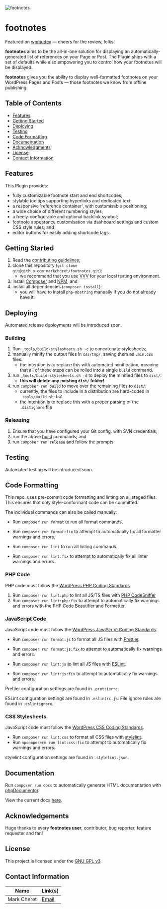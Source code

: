 ![footnotes](https://raw.githubusercontent.com/markcheret/footnotes/main/img/footnotes.png)

# footnotes

Featured on [wpmudev][wpmudev] — cheers for the review, folks!

**footnotes** aims to be the all-in-one solution for displaying an 
automatically-generated list of references on your Page or Post. The Plugin 
ships with a set of defaults while also empowering you to control how your 
footnotes will be displayed.

**footnotes** gives you the ability to display well-formatted footnotes on your 
WordPress Pages and Posts — those footnotes we know from offline publishing.

## Table of Contents

* [Features](#features)
* [Getting Started](#getting-started)
* [Deploying](#deploying)
* [Testing](#testing)
* [Code Formatting](#code-formatting)
* [Documentation](#documentation)
* [Acknowledgments](#acknowledgements)
* [License](#license)
* [Contact Information](#contact-information)

## Features

This Plugin provides:

- fully customizable footnote start and end shortcodes;
- stylable tooltips supporting hyperlinks and dedicated text;
- a responsive 'reference container', with customisable positioning;
- a wide choice of different numbering styles;
- a freely-configurable and optional backlink symbol;
- footnote appearance customisation via dashboard settings and custom CSS style 
  rules; and
- editor buttons for easily adding shortcode tags.

## Getting Started

1. Read the [contributing guidelines][contributing];
1. clone this repository (`git clone git@github.com:markcheret/footnotes.git`):
    - we recommend that you use [VVV][vvv] for your local testing environment.
1. install [Composer][composer] and [NPM][npm]; and
1. install all dependencies (`composer install`):
    - you will have to install `php-mbstring` manually if you do not already 
      have it.
     
## Deploying

Automated release deployments will be introduced soon.

### Building

1. Run `_tools/build-stylesheets.sh -c` to concatenate stylesheets;
1. manually minify the output files in `css/tmp/`, saving them as `.min.css` files:
    - the intention is to replace this with automated minification, meaning that
    all of these steps can be rolled into a single `build` command.
1. run `_tools/build-stylesheets.sh -d` to deploy the minified files to `dist/`:
    - **this will delete any existing `dist/` folder!**
1. run `composer run build` to move over the remaining files to `dist/`:
    - currently, the files to include in a distribution are hard-coded in 
      `_tools/build.sh`; but
    - the intention is to replace this with a proper parsing of the `.distignore` 
      file
  
### Releasing

1. Ensure that you have configured your Git config. with SVN credentials;
1. run the above [build](#building) commands; and
1. run `composer run release` and follow the prompts.
      
## Testing

Automated testing will be introduced soon.

## Code Formatting

This repo. uses pre-commit code formatting and linting on all staged files. 
This ensures that only style-conformant code can be committed.

The individual commands can also be called manually:

- Run `composer run format` to run all format commands.
- Run `composer run format:fix` to attempt to automatically fix all formatter warnings
  and errors.

- Run `composer run lint` to run all linting commands.
- Run `composer run lint:fix` to attempt to automatically fix all linter warnings and
  errors.

### PHP Code

PHP code must follow the [WordPress PHP Coding Standards][wpcs-php].

1. Run `composer run lint:php` to lint all JS/TS files with [PHP CodeSniffer][phpcs]
1. Run `composer run lint:php:fix` to attempt to automatically fix warnings and 
  errors with the PHP Code Beautifier and Formatter.
  
### JavaScript Code

JavaScript code must follow the [WordPress JavaScript Coding Standards][wpcs-js].

- Run `composer run format:js` to format all JS files with [Prettier][prettier].
- Run `composer run format:js:fix` to attempt to automatically fix warnings and errors.

- Run `composer run lint:js` to lint all JS files with [ESLint][eslint].
- Run `composer run lint:js:fix` to attempt to automatically fix warnings and errors.

Prettier configuration settings are found in `.prettierrc`.

ESLint configuration settings are found in `.eslintrc.js`. File ignore rules are
found in `.eslintignore`.
  
### CSS Stylesheets

JavaScript code must follow the [WordPress CSS Coding Standards][wpcs-css].

- Run `composer run lint:css` to format all CSS files with [stylelint][stylelint].
- Run `npcomposerm run lint:css:fix` to attempt to automatically fix warnings and errors.

stylelint configuration settings are found in `.stylelint.json`.

## Documentation

Run `composer run docs` to automatically generate HTML documentation with 
[phpDocumentor][phpdocumentor].

View the current docs [here][footnotes-docs].

## Acknowledgements

Huge thanks to every **footnotes user**, contributor, bug reporter, feature 
requester and fan!

## License

This project is licensed under the [GNU GPL v3][gpl-v3].

## Contact Information 

| Name          | Link(s)               |
|---------------|-----------------------|
|Mark Cheret		| [Email][mcheret] 			|

[wpmudev]: http://premium.wpmudev.org/blog/12-surprisingly-useful-wordpress-plugins-you-dont-know-about/
[php]: https://www.php.net/
[contributing]: https://github.com/markcheret/footnotes/blob/main/CONTRIBUTING.md
[vvv]: https://varyingvagrantvagrants.org/
[composer]: https://getcomposer.org/download/
[npm]: https://www.npmjs.com/
[wpcs-php]: https://developer.wordpress.org/coding-standards/wordpress-coding-standards/php/
[phpcs]: https://github.com/squizlabs/PHP_CodeSniffer
[wpcs-js]: https://developer.wordpress.org/coding-standards/wordpress-coding-standards/javascript/
[wpcs-css]: https://developer.wordpress.org/coding-standards/wordpress-coding-standards/css/
[prettier]: https://prettier.io/
[eslint]: https://eslint.org/
[stylelint]: https://stylelint.io/
[phpdocumentor]: https://phpdoc.org/
[footnotes-docs]: https://markcheret.github.io/footnotes/
[gpl-v3]: https://www.gnu.org/licenses/gpl-3.0.en.html
[mcheret]: mailto:mark@cheret.de
